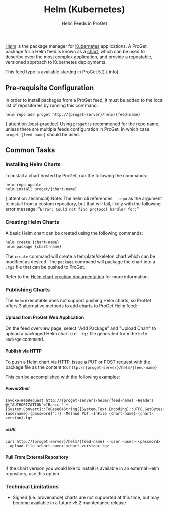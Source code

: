 ﻿---
title: Helm (Kubernetes)
subtitle: Helm Feeds in ProGet
sequence: 500
keywords: proget,feeds,helm,kubernetes
show-headings-in-nav: true
---

[Helm](https://helm.sh/) is the package manager for [Kubernetes](https://kubernetes.io/) applications. A ProGet package for a Helm feed is known as a [chart](https://helm.sh/docs/developing_charts/#charts), which can be used to describe even the most complex application, and provide a repeatable, versioned approach to Kubernetes deployments.

This feed type is available starting in ProGet 5.2.{.info}

## Pre-requisite Configuration

In order to install packages from a ProGet feed, it must be added to the local list of repositories by running this command:

```
helm repo add proget http://{proget-server}/helm/{feed-name}
```

{.attention .best-practice} Using `proget` is recommened for the repo name, unless there are multiple feeds configuration in ProGet, in which case `proget-{feed-name}` should be used.

## Common Tasks

### Installing Helm Charts

To install a chart hosted by ProGet, run the following the commands: 

```
helm repo update
helm install proget/{chart-name}
```

{.attention .technical} Note: The helm cli references `--repo` as the argument to install from a custom repository, but that will fail, likely with the following error message: "`Error: Could not find protocol handler for:`"

### Creating Helm Charts

A basic Helm chart can be created using the following commands:

```
helm create {chart-name}
helm package {chart-name}
```

The `create` command will create a template/skeleton chart which can be modified as desired. The `package` command will package the chart into a `.tgz` file that can be pushed to ProGet. 

Refer to the [Helm chart creation documentation](https://helm.sh/docs/using_helm/#creating-your-own-charts) for more information.

### Publishing Charts

The `helm` executable does not support pushing Helm charts, so ProGet offers 3 alternative methods to add charts to ProGet Helm feed:

#### Upload from ProGet Web Application

On the feed overview page, select "Add Package" and "Upload Chart" to upload a packaged Helm chart (i.e. `.tgz` file generated from the `helm package` command.

#### Publish via HTTP

To push a Helm chart via HTTP, issue a PUT or POST request with the package file as the content to: `http://{proget-server}/helm/{feed-name}`

This can be accomplished with the following examples: 

##### PowerShell

```
Invoke-WebRequest http://{proget-server}/helm/{feed-name} -Headers @{"AUTHORIZATION"="Basic " + [System.Convert]::ToBase64String([System.Text.Encoding]::UTF8.GetBytes("{username}:{password}"))} -Method PUT -InFile {chart-name}-{chart-version}.tgz
```

##### cURL

```
curl http://{proget-server}/helm/{feed-name} --user <user>:<password> --upload-file <chart-name>-<chart-version>.tgz
```

#### Pull From External Repository

If the chart version you would like to install is available in an external Helm repository, use this option.

### Technical Limitations

 - Signed (i.e. provenance) charts are not supported at this time, but may become available in a future v5.2 maintenance release
